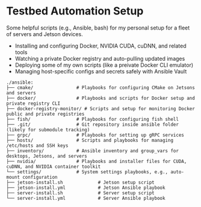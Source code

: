 # Testbed Automation Setup
Some helpful scripts (e.g., Ansible, bash) for my personal setup for a fleet of servers and Jetson devices.
* Installing and configuring Docker, NVIDIA CUDA, cuDNN, and related tools
* Watching a private Docker registry and auto-pulling updated images
* Deploying some of my own scripts (like a preivate Docker CLI emulator)
* Managing host-specific configs and secrets safely with Ansible Vault

```
./ansible:
├── cmake/                # Playbooks for configuring CMake on Jetsons and servers
├── docker/               # Playbooks and scripts for Docker setup and private registry CLI
├── docker-registry-monitor/ # Scripts and setup for monitoring Docker public and private registries
├── fish/                 # Playbooks for configuring fish shell
├── .git/                 # Git repository inside ansible folder (likely for submodule tracking)
├── grpc/                 # Playbooks for setting up gRPC services
├── hosts/                # Scripts and playbooks for managing /etc/hosts and SSH keys
├── inventory/            # Ansible inventory and group_vars for desktops, Jetsons, and servers
├── nvidia/               # Playbooks and installer files for CUDA, cuDNN, and NVIDIA container toolkit
└── settings/             # System settings playbooks, e.g., auto-mount configuration
├── jetson-install.sh             # Jetson setup script
├── jetson-install.yml            # Jetson Ansible playbook
├── server-install.sh             # Server setup script
└── server-install.yml            # Server Ansible playbook
```
